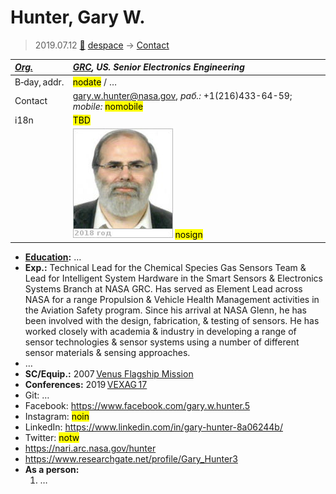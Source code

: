# Hunter, Gary W.
> 2019.07.12 [🚀](../index/index.md) [despace](index.md) → [Contact](contact.md)

|*[Org.](contact.md)*|*[GRC](zz_grc.md), US. Senior Electronics Engineering*|
|:--|:--|
|B‑day, addr.|<mark>nodate</mark> / …|
|Contact|<gary.w.hunter@nasa.gov>, *раб.:* +1(216)433-64-59; *mobile:* <mark>nomobile</mark>|
|i18n|<mark>TBD</mark>|
| |[![](f/contact/h/hunter1_photo_thumb.jpg)](f/contact/h/hunter1_photo.jpg) <mark>nosign</mark>|

   - **[Education](edu.md):** …
   - **Exp.:** Technical Lead for the Chemical Species Gas Sensors Team & Lead for Intelligent System Hardware in the Smart Sensors & Electronics Systems Branch at NASA GRC. Has served as Element Lead across NASA for a range Propulsion & Vehicle Health Management activities in the Aviation Safety program. Since his arrival at NASA Glenn, he has been involved with the design, fabrication, & testing of sensors. He has worked closely with academia & industry in developing a range of sensor technologies & sensor systems using a number of different sensor materials & sensing approaches.
   - …
   - **SC/Equip.:** 2007 [Venus Flagship Mission](venus_flagship_mission.md)
   - **Conferences:** 2019 [VEXAG 17](vexag_2019.md)
   - Git: …
   - Facebook: <https://www.facebook.com/gary.w.hunter.5>
   - Instagram: <mark>noin</mark>
   - LinkedIn: <https://www.linkedin.com/in/gary-hunter-8a06244b/>
   - Twitter: <mark>notw</mark>
   - <https://nari.arc.nasa.gov/hunter>
   - <https://www.researchgate.net/profile/Gary_Hunter3>
   - **As a person:**
      1. …
